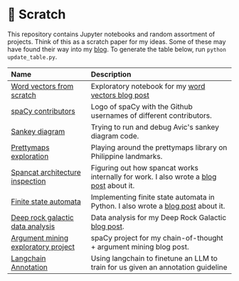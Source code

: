 # 📓 Scratch

This repository contains Jupyter notebooks and random assortment of projects.
Think of this as a scratch paper for my ideas. Some of these may have found
their way into my [blog](https://ljvmiranda921.github.io). To generate the table
below, run `python update_table.py`.

| Name                                                                                                                   | Description                                                                                                                                                    |
|:-----------------------------------------------------------------------------------------------------------------------|:---------------------------------------------------------------------------------------------------------------------------------------------------------------|
| [Word vectors from scratch](https://github.com/ljvmiranda921/scratch/tree/master/2021-11-06-word-vectors-from-scratch) | Exploratory notebook for my [word vectors blog post](https://ljvmiranda921.github.io/notebook/2021/12/11/word-vectors/)                                        |
| [spaCy contributors](https://github.com/ljvmiranda921/scratch/tree/master/2021-11-19-spacy-contributors)               | Logo of spaCy with the Github usernames of different contributors.                                                                                             |
| [Sankey diagram](https://github.com/ljvmiranda921/scratch/tree/master/2021-11-24-sankey)                               | Trying to run and debug Avic's sankey diagram code.                                                                                                            |
| [Prettymaps exploration](https://github.com/ljvmiranda921/scratch/tree/master/2022-06-28-prettymaps)                   | Playing around the prettymaps library on Philippine landmarks.                                                                                                 |
| [Spancat architecture inspection](https://github.com/ljvmiranda921/scratch/tree/master/2022-07-12-spancat-inspection)  | Figuring out how spancat works internally for work. I also wrote a [blog post](https://ljvmiranda921.github.io/notebook/2022/07/16/spacy-registry/) about it.  |
| [Finite state automata](https://github.com/ljvmiranda921/scratch/tree/master/2022-10-05-fsa)                           | Implementing finite state automata in Python. I also wrote a [blog post](https://ljvmiranda921.github.io/notebook/2022/10/07/finite-state-automata/) about it. |
| [Deep rock galactic data analysis](https://github.com/ljvmiranda921/scratch/tree/master/2022-11-19-drg)                | Data analysis for my Deep Rock Galactic [blog post](https://ljvmiranda921.github.io/notebook/2022/12/02/drg/).                                                 |
| [Argument mining exploratory project](https://github.com/ljvmiranda921/scratch/tree/master/2023-02-16-ukp-argmin)      | spaCy project for my chain-of-thought + argument mining blog post.                                                                                             |
| [Langchain Annotation](https://github.com/ljvmiranda921/scratch/tree/master/2023-03-03-langchain)                      | Using langchain to finetune an LLM to train for us given an annotation guideline                                                                               |

